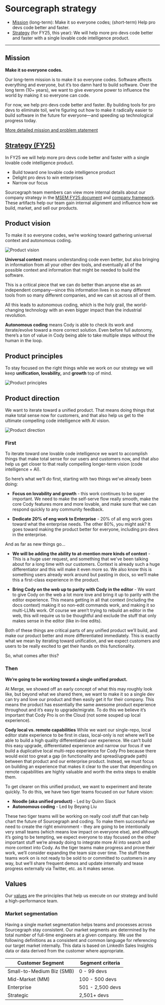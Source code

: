 # Sourcegraph strategy

- [Mission](#mission) (long-term): Make it so everyone codes; (short-term) Help pro devs code better and faster.
- [Strategy](#strategy) (for FY25, this year): We will help more pro devs code better and faster with a single lovable code intelligence product.

---

## Mission

**Make it so everyone codes.**

Our long-term mission is to make it so everyone codes.
Software affects everything and everyone, but it’s too damn hard to build software. Over the long term (10+ years), we want to give everyone power to influence the world by making it so everyone can code.

For now, we help pro devs code better and faster.
By building tools for pro devs to eliminate toil, we’re figuring out how to make it radically easier to build software in the future for everyone—and speeding up technological progress today.

[More detailed mission and problem statement](https://docs.google.com/document/d/16FRo6n3iyIFupd5A2OtehAvfUo1P2qxQKNYWLpEdEUE/edit)

## [Strategy (FY25)](https://docs.google.com/document/d/1Ju2SwpRCcIAC65kCu60QM8rnsn8YDTmkNAKO5xkl0ZY/edit#heading=h.ev1rhjc47atd)

In FY25 we will help more pro devs code better and faster with a single lovable code intelligence product.

- Build toward one lovable code intelligence product
- Delight pro devs to win enterprises
- Narrow our focus

Sourcegraph team members can view more internal details about our company strategy in the [MSEM FY25 document](https://docs.google.com/document/d/1Ju2SwpRCcIAC65kCu60QM8rnsn8YDTmkNAKO5xkl0ZY/edit#heading=h.ev1rhjc47atd) and [company framework](https://docs.google.com/document/d/127S8cGKrYi2g8CVjMO3fpT33Ld_ZpT7_1UgbAvlqGC0/edit?usp=sharing). These artifacts help our team gain internal alignment and influence how we build, market, and sell our products.

## Product vision

To make it so everyone codes, we’re working toward gathering universal context and autonomous coding.

![Product vision](https://storage.googleapis.com/sourcegraph-assets/Product-vision-fy25.png)

**Universal context** means understanding code even better, but also bringing in information from all your other dev tools, and eventually all of the possible context and information that might be needed to build the software.

This is a critical piece that we can do better than anyone else as an independent company—since this information lives in so many different tools from so many different companies, and we can sit across all of them.

All this leads to autonomous coding, which is the holy grail, the world-changing technology with an even bigger impact than the industrial revolution.

**Autonomous coding** means Cody is able to check its work and iterate/evolve toward a more correct solution. Even before full autonomy, there’s a ton of value in Cody being able to take multiple steps without the human in the loop. 

## Product principles

To stay focused on the right things while we work on our strategy we will keep **unification, lovability,** and **growth** top of mind. 

![Product principles](https://storage.googleapis.com/sourcegraph-assets/Product-principles-fy25.png)

## Product direction

We want to iterate toward a unified product. That means doing things that make total sense now for customers, and that also help us get to the ultimate compelling code intelligence with AI vision.

![Product direction](https://storage.googleapis.com/sourcegraph-assets/product-direction-fy25.png)

### First 

To iterate toward one lovable code intelligence we want to accomplish things that make total sense for our users and customers now, and that also help us get closer to that really compelling longer-term vision (code intelligence + AI). 

So here’s what we’ll do first, starting with two things we’ve already been doing:
- **Focus on lovability and growth** - this work continues to be super important. We need to make the self-serve flow really smooth, make the core Cody features more and more lovable, and make sure that we can respond quickly to any community feedback. 

- **Dedicate 20% of eng work to Enterprise** - 20% of all eng work goes toward what the enterprise needs. The other 80%, you might ask? It goes toward making the product better for everyone, including pro devs in the enterprise.

And as far as new things go...

- **We will be adding the ability to at-mention more kinds of context** - This is a huge user request, and something that we've been talking about for a long time with our customers. Context is already such a huge differentiator and this will make it even more so. We also know this is something users already work around but pasting in docs, so we’ll make this a first-class experience in the product. 

- **Bring Cody on the web up to parity with Cody in the editor** - We want to give Cody on the web a lot more love and bring it up to parity with the editor experience. This means getting in all that context (including the docs context) making it so non-edit commands work, and making it so multi-LLMs work. Of course we aren’t trying to rebuild an editor in the web, this will require us to be thoughtful and exclude the stuff that only makes sense in the editor (like in-line edits). 

Both of these things are critical parts of any unified product we’ll build, and make our product better and more differentiated immediately. This is exactly what we mean by iterating toward unification, and we expect customers and users to be really excited to get their hands on this functionality. 

So, what comes after this?

### Then

**We’re going to be working toward a single unified product.**

At Merge, we showed off an early concept of what this may roughly look like, but beyond what we shared there, we want to make it so a single dev can try and love our product and then easily get it for their company. This means the product has essentially the same awesome product experience throughout and it’s easy to upgrade/migrate. To do this we believe it’s important that Cody Pro is on the Cloud (not some souped up local experience). 

**Cody local vs. remote capabilities**
While we want our single-repo, local editor state experience to be first in class, local-only is not where we’ll be able to build a high quality differentiated user experience. We can’t build this easy upgrade, differentiated experience and narrow our focus if we build a duplicative local multi-repo experience for Cody Pro because there would exist too great a gap (in functionality and spread/upgrade path) between that product and our enterprise product. Instead, we must focus on building an experience that makes it clear to the user that depending on remote capabilities are highly valuable and worth the extra steps to enable them.

To get clearer on this unified product, we want to experiment and iterate quickly. To do this, we have two tiger teams focused on our future vision:
- **Noodle (aka unified product)** - Led by Quinn Slack
- **Autonomous coding** - Led by Beyang Liu

These two tiger teams will be working on really cool stuff that can help chart the future of Sourcegraph and coding. To make them successful we need to create the right environment - they are going to be intentionally very small teams (which means low impact on everyone else), and although it’s going to be tempting, we expect everyone to stay focused on the other important stuff we’re already doing to integrate more AI into search and more context into Cody. As the tiger teams make progress and prove their work, we’ll consider expanding the team size over time. The stuff these teams work on is not ready to be sold to or committed to customers in any way, but we’ll share frequent demos and update internally and tease progress externally via Twitter, etc. as it makes sense. 

## Values

Our [values](../../company-info-and-process/values/index.md) are the principles that help us execute on our strategy and build a high-performance team.

### Market segmentation

Having a single market segmentation helps teams and processes across Sourcegraph stay consistent. Our market segments are determined by the total number of full-time engineers at a given company. We use the following definitions as a consistent and common language for referencing our target market internally. This data is based on LinkedIn Sales Insights data or data derived from the customer where appropriate.

| <div style="width:215px">Customer Segment</div> | Segment criteria |
| ----------------------------------------------- | ---------------- |
| Small-to-Medium Biz (SMB)                       | 0 - 99 devs      |
| Mid-Market (MM)                                 | 100 - 500 devs   |
| Enterprise                                      | 501 - 2,500 devs |
| Strategic                                       | 2,501+ devs      |
